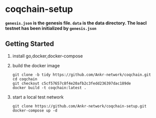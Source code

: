 # coqchain-setup

**`genesis.json` is the genesis file. `data` is the data directory. The loacl testnet  has been initialized by `genesis.json`**

## Getting Started

1. install go,docker,docker-compose

2. build the docker image

   ```shell
   git clone -b tidy https://github.com/Ankr-network/coqchain.git
   cd coqchain
   git checkout c5cf57657c8f4e20afb2c3fedd236397dac189de
   docker build -t coqchain:latest .
   ```

3. start a local test network

   ```shell
   git clone https://github.com/Ankr-network/coqchain-setup.git
   docker-compose up -d 
   ```

   
